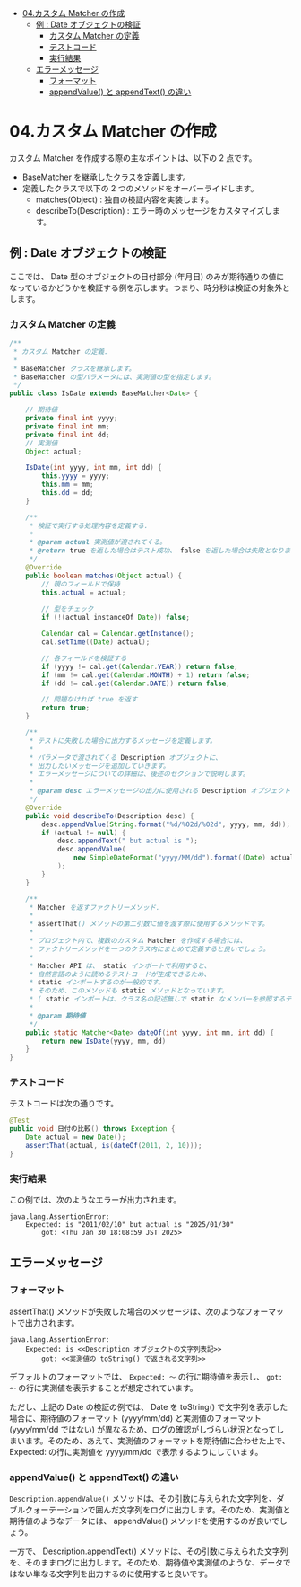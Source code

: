 - [04.カスタム Matcher の作成](#04カスタム-matcher-の作成)
  - [例 : Date オブジェクトの検証](#例--date-オブジェクトの検証)
    - [カスタム Matcher の定義](#カスタム-matcher-の定義)
    - [テストコード](#テストコード)
    - [実行結果](#実行結果)
  - [エラーメッセージ](#エラーメッセージ)
    - [フォーマット](#フォーマット)
    - [appendValue() と appendText() の違い](#appendvalue-と-appendtext-の違い)


# 04.カスタム Matcher の作成

カスタム Matcher を作成する際の主なポイントは、以下の 2 点です。

- BaseMatcher を継承したクラスを定義します。
- 定義したクラスで以下の 2 つのメソッドをオーバーライドします。
  - matches(Object) : 独自の検証内容を実装します。
  - describeTo(Description) : エラー時のメッセージをカスタマイズします。


## 例 : Date オブジェクトの検証

ここでは、 Date 型のオブジェクトの日付部分 (年月日) のみが期待通りの値になっているかどうかを検証する例を示します。つまり、時分秒は検証の対象外とします。


### カスタム Matcher の定義

```java
/**
 * カスタム Matcher の定義.
 * 
 * BaseMatcher クラスを継承します。
 * BaseMatcher の型パラメータには、実測値の型を指定します。
 */
public class IsDate extends BaseMatcher<Date> {

    // 期待値
    private final int yyyy;
    private final int mm;
    private final int dd;
    // 実測値
    Object actual;

    IsDate(int yyyy, int mm, int dd) {
        this.yyyy = yyyy;
        this.mm = mm;
        this.dd = dd;
    }

    /**
     * 検証で実行する処理内容を定義する.
     * 
     * @param actual 実測値が渡されてくる。
     * @return true を返した場合はテスト成功、 false を返した場合は失敗となります。
     */
    @Override
    public boolean matches(Object actual) {
        // 親のフィールドで保持
        this.actual = actual;
        
        // 型をチェック
        if (!(actual instanceOf Date)) false;

        Calendar cal = Calendar.getInstance();
        cal.setTime((Date) actual);

        // 各フィールドを検証する
        if (yyyy != cal.get(Calendar.YEAR)) return false;
        if (mm != cal.get(Calendar.MONTH) + 1) return false;
        if (dd != cal.get(Calendar.DATE)) return false;

        // 問題なければ true を返す
        return true;
    }

    /**
     * テストに失敗した場合に出力するメッセージを定義します。
     * 
     * パラメータで渡されてくる Description オブジェクトに、
     * 出力したいメッセージを追加していきます。
     * エラーメッセージについての詳細は、後述のセクションで説明します。
     * 
     * @param desc エラーメッセージの出力に使用される Description オブジェクト
     */
    @Override
    public void describeTo(Description desc) {
        desc.appendValue(String.format("%d/%02d/%02d", yyyy, mm, dd));
        if (actual != null) {
            desc.appendText(" but actual is ");
            desc.appendValue(
                new SimpleDateFormat("yyyy/MM/dd").format((Date) actual)
            );
        }
    }

    /**
     * Matcher を返すファクトリーメソッド.
     * 
     * assertThat() メソッドの第二引数に値を渡す際に使用するメソッドです。
     * 
     * プロジェクト内で、複数のカスタム Matcher を作成する場合には、
     * ファクトリーメソッドを一つのクラス内にまとめて定義すると良いでしょう。
     * 
     * Matcher API は、 static インポートで利用すると、
     * 自然言語のように読めるテストコードが生成できるため、
     * static インポートするのが一般的です。
     * そのため、このメソッドも static メソッドとなっています。
     * ( static インポートは、クラス名の記述無しで static なメンバーを参照するテクニックです。)
     * 
     * @param 期待値
     */
    public static Matcher<Date> dateOf(int yyyy, int mm, int dd) {
        return new IsDate(yyyy, mm, dd)
    }
}
```


### テストコード

テストコードは次の通りです。

```java
@Test
public void 日付の比較() throws Exception {
    Date actual = new Date();
    assertThat(actual, is(dateOf(2011, 2, 10)));
}
```


### 実行結果

この例では、次のようなエラーが出力されます。

```
java.lang.AssertionError:
    Expected: is "2011/02/10" but actual is "2025/01/30"
        got: <Thu Jan 30 18:08:59 JST 2025>
```


## エラーメッセージ

### フォーマット

assertThat() メソッドが失敗した場合のメッセージは、次のようなフォーマットで出力されます。

```
java.lang.AssertionError:
    Expected: is <<Description オブジェクトの文字列表記>>
        got: <<実測値の toString() で返される文字列>>
```

デフォルトのフォーマットでは、 `Expected: ～` の行に期待値を表示し、 `got: ～` の行に実測値を表示することが想定されています。

ただし、上記の Date の検証の例では、 Date を toString() で文字列を表示した場合に、期待値のフォーマット (yyyy/mm/dd) と実測値のフォーマット (yyyy/mm/dd ではない) が異なるため、ログの確認がしづらい状況となってしまいます。そのため、あえて、実測値のフォーマットを期待値に合わせた上で、 Expected: の行に実測値を yyyy/mm/dd で表示するようにしています。


### appendValue() と appendText() の違い

`Description.appendValue()` メソッドは、その引数に与えられた文字列を、ダブルクォーテーションで囲んだ文字列をログに出力します。そのため、実測値と期待値のようなデータには、 appendValue() メソッドを使用するのが良いでしょう。

一方で、 Description.appendText() メソッドは、その引数に与えられた文字列を、そのままログに出力します。そのため、期待値や実測値のような、データではない単なる文字列を出力するのに使用すると良いです。



